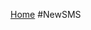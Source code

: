 
<a href="SMS.html" >Home</a>
                            #NewSMS
                        
                        
